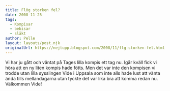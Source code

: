 ```yaml
---
title: Flög storken fel?
date: 2008-11-25
tags: 
  - Kompisar
  - bebisar
  - släkt	
author: Pelle
layout: layouts/post.njk
originalUrl: https://nejtupp.blogspot.com/2008/11/flg-storken-fel.html
---
```


Vi har ju gått och väntat på Tages lilla kompis ett tag nu. Igår kväll fick vi höra att en ny liten kompis hade fötts. Men det var inte den kompisen vi trodde utan lilla sysslingen Vide i Uppsala som inte alls hade lust att vänta ända tills mellandagarna utan tyckte det var lika bra att komma redan nu. Välkommen Vide!
<!-- no comments on this post -->
